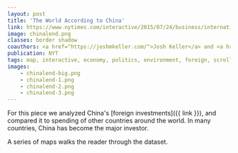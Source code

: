 ```yaml
---
layout: post
title: 'The World According to China'
link: https://www.nytimes.com/interactive/2015/07/24/business/international/the-world-according-to-china-investment-maps.html
image: chinalend.png
classes: border shadow
coauthors: <a href="https://joshmkeller.com/">Josh Keller</a> and <a href="https://twitter.com/kkrebeccalai">K.K. Lai</a>
publication: NYT
tags: map, interactive, economy, politics, environment, foreign, scrolly, bubbles
images:
    - chinalend-big.png
    - chinalend-1.png
    - chinalend-2.png
    - chinalend-3.png
---
```


For this piece we analyzed China's [foreign investments]({{ link }}), and compared it to spending of other countries around the world. In many countries, China has become the major investor.

A series of maps walks the reader through the dataset.
